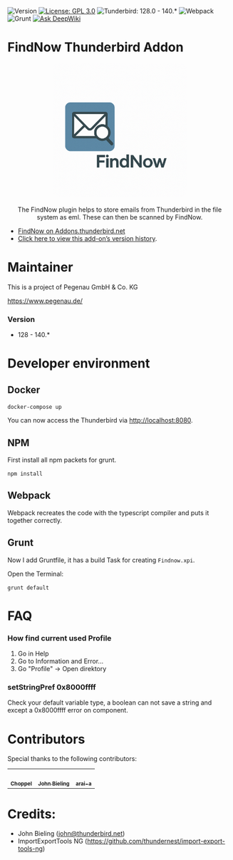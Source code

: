 ![Version](https://img.shields.io/badge/Version-4.2-blue)
[![License: GPL 3.0](https://img.shields.io/badge/License-GPL%203.0-red.png)](https://opensource.org/licenses/GPL-3.0)
![Tunderbird: 128.0 - 140.*](https://img.shields.io/badge/Thunderbird-128.0--140.*-brightgreen)
![Webpack](https://img.shields.io/badge/Webpack-yes-yellow)
![Grunt](https://img.shields.io/badge/Grunt-yes-yellow)
[![Ask DeepWiki](https://deepwiki.com/badge.svg)](https://deepwiki.com/OpenSourcePKG/findnow_tbplugin)

# FindNow Thunderbird Addon
<p align="center">
<img src="doc/images/tbfindnowlogo.png" width="300px" style="border-radius: 15px;transition: transform .2s;object-fit: cover;">
<br><br>
The FindNow plugin helps to store emails from Thunderbird in the file system as eml. These can then be scanned by FindNow.
</p>

* [FindNow on Addons.thunderbird.net](https://addons.thunderbird.net/addon/findnow/)
* [Click here to view this add-on’s version history](https://addons.thunderbird.net/addon/findnow/versions/).



# Maintainer
This is a project of Pegenau GmbH & Co. KG

https://www.pegenau.de/

### Version
* 128 - 140.*

# Developer environment
## Docker
```shell
docker-compose up
```
You can now access the Thunderbird via [http://localhost:8080](http://localhost:8080).

## NPM
First install all npm packets for grunt.
```shell
npm install
```

## Webpack
Webpack recreates the code with the typescript compiler and puts it together correctly.

## Grunt
Now I add Gruntfile, it has a build Task for creating ```Findnow.xpi```. 

Open the Terminal:
```shell
grunt default
```

# FAQ
### How find current used Profile
1. Go in Help
2. Go to Information and Error...
3. Go "Profile" -> Open direktory


### setStringPref 0x8000ffff
Check your default variable type, a boolean can not save a string and except a 0x8000ffff error on component.

# Contributors

Special thanks to the following contributors:

<!-- prettier-ignore-start -->
<!-- markdownlint-disable -->
<table>
	<tr>
		<td style="text-align: center;">
			<a href="https://github.com/Choppel">
				<img src="https://avatars.githubusercontent.com/u/14126324?v=4" width="80" alt=""/>
				<br /><sub><b>Choppel</b></sub>
			</a>
		</td>
		<td style="text-align: center;">
			<a href="https://github.com/jobisoft">
				<img src="https://avatars.githubusercontent.com/u/5830621?v=4" width="80" alt=""/>
				<br /><sub><b>John Bieling</b></sub>
			</a>
		</td>
		<td style="text-align: center;">
			<a href="https://github.com/arai-a">
				<img src="https://avatars.githubusercontent.com/u/6299746?v=4" width="80" alt=""/>
				<br /><sub><b>arai-a</b></sub>
			</a>
		</td>
	</tr>
</table>
<!-- markdownlint-enable -->
<!-- prettier-ignore-end -->

# Credits:
* John Bieling (john@thunderbird.net)
* ImportExportTools NG (https://github.com/thundernest/import-export-tools-ng)
